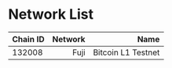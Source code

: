 # Network List

| Chain ID | Network |               Name |
| :------- | ------: | -----------------: |
| 132008   |    Fuji | Bitcoin L1 Testnet |
